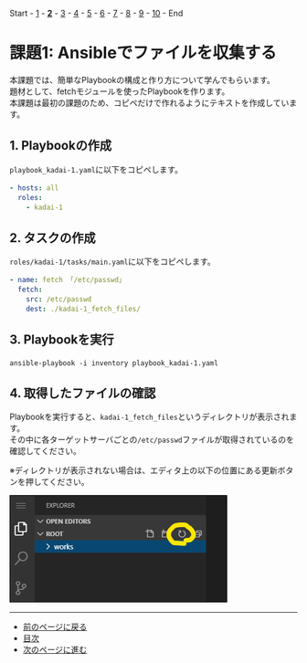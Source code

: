 Start - [1](step1.md) - [**2**](step2.md) - [3](step3.md) - [4](step4.md) - [5](step5.md) - [6](step6.md) - [7](step7.md) - [8](step8.md) - [9](step9.md) - [10](step10.md) - End

# 課題1: Ansibleでファイルを収集する

本課題では、簡単なPlaybookの構成と作り方について学んでもらいます。  
題材として、fetchモジュールを使ったPlaybookを作ります。  
本課題は最初の課題のため、コピペだけで作れるようにテキストを作成しています。

## 1. Playbookの作成

`playbook_kadai-1.yaml`に以下をコピペします。

```yaml
- hosts: all
  roles:
    - kadai-1
```

## 2. タスクの作成

`roles/kadai-1/tasks/main.yaml`に以下をコピペします。

```yaml
- name: fetch 「/etc/passwd」
  fetch:
    src: /etc/passwd
    dest: ./kadai-1_fetch_files/
```

## 3. Playbookを実行

`ansible-playbook -i inventory playbook_kadai-1.yaml`

## 4. 取得したファイルの確認

Playbookを実行すると、`kadai-1_fetch_files`というディレクトリが表示されます。  
その中に各ターゲットサーバごとの`/etc/passwd`ファイルが取得されているのを確認してください。  

※ディレクトリが表示されない場合は、エディタ上の以下の位置にある更新ボタンを押してください。

![](img/refresh.png)

---

- [前のページに戻る](step1.md)
- [目次](README.md)
- [次のページに進む](step3.md)
